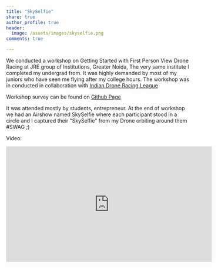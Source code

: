 ```yaml
---
title: "SkySelfie"
share: true
author_profile: true
header:
  image: /assets/images/skyselfie.png
comments: true  

---
```


We conducted a workshop on Getting Started with First Person View Drone Racing at JRE group of Institutions, Greater Noida, The very same institute I completed my undergrad from. It was highly demanded by most of my juniors who have seen me flying after my college hours. The workshop was in conducted in collaboration with [Indian Drone Racing League](https://droneracingindia.com)

Workshop survey can be found on [Github Page](https://github.com/Team-SDIoT/SDIoT_Events/tree/master/Workshops/FPV-Drone-Racing-101/JRE)

It was attended mostly by students, entrepreneur. At the end of workshop we had an Airshow named SkySelfie where each participant stood in a circle and I captured their "SkySelfie" from my Drone orbiting around them #SWAG ;)

Video:
<iframe width="560" height="315" src="https://www.youtube.com/embed/xx-MSRvAeJE" frameborder="0" allowfullscreen></iframe>  
